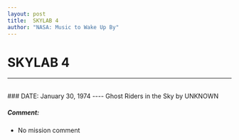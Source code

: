 ```yaml
---
layout: post
title:  SKYLAB 4
author: "NASA: Music to Wake Up By"
---
```


# SKYLAB 4
----
<br/>
### DATE: January 30, 1974
----
Ghost Riders in the Sky by UNKNOWN

##### Comment:
* No mission comment
